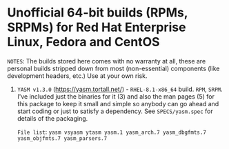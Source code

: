 # Unofficial 64-bit builds (RPMs, SRPMs) for Red Hat Enterprise Linux, Fedora and CentOS

``NOTES``: The builds stored here comes with no warranty at all, these are personal builds 
           stripped down from most (non-essential) components (like development headers, etc.)
           Use at your own risk.

 1. ``YASM v1.3.0`` (https://yasm.tortall.net/) - ``RHEL-8.1-x86_64`` build. ``RPM``, ``SRPM``. I've included just the binaries for it (3) and
    also the man pages (5) for this package to keep it small and simple so anybody can go
    ahead and start coding or just to satisfy a dependency. See ``SPECS/yasm.spec`` for details of the packaging.

    ``File list``: ``yasm vsyasm ytasm yasm.1 yasm_arch.7 yasm_dbgfmts.7 yasm_objfmts.7 yasm_parsers.7``
